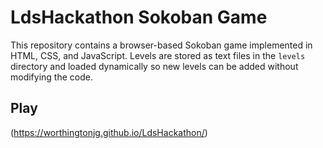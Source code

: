 # LdsHackathon Sokoban Game

This repository contains a browser-based Sokoban game implemented in HTML, CSS, and JavaScript. Levels are stored as text files in the `levels` directory and loaded dynamically so new levels can be added without modifying the code.

## Play

(https://worthingtonjg.github.io/LdsHackathon/)

